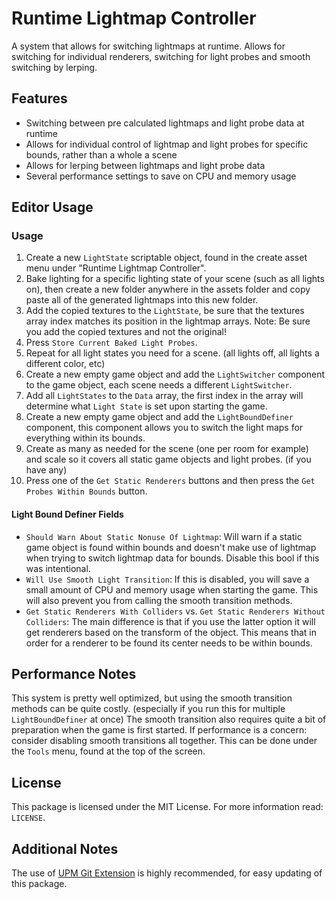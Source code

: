 # Runtime Lightmap Controller
A system that allows for switching lightmaps at runtime. Allows for switching for individual renderers, switching for light probes and smooth switching by lerping.

## Features
* Switching between pre calculated lightmaps and light probe data at runtime
* Allows for individual control of lightmap and light probes for specific bounds, rather than a whole a scene
* Allows for lerping between lightmaps and light probe data
* Several performance settings to save on CPU and memory usage

## Editor Usage
### Usage
1. Create a new `LightState` scriptable object, found in the create asset menu under "Runtime Lightmap Controller".
2. Bake lighting for a specific lighting state of your scene (such as all lights on), then create a new folder anywhere in the assets folder and copy paste all of the generated lightmaps into this new folder.
3. Add the copied textures to the `LightState`, be sure that the textures array index matches its position in the lightmap arrays. Note: Be sure you add the copied textures and not the original!
4. Press `Store Current Baked Light Probes`.
5. Repeat for all light states you need for a scene. (all lights off, all lights a different color, etc)
6. Create a new empty game object and add the `LightSwitcher` component to the game object, each scene needs a different `LightSwitcher`.
7. Add all `LightStates` to the `Data` array, the first index in the array will determine what `Light State` is set upon starting the game.
8. Create a new empty game object and add the `LightBoundDefiner` component, this component allows you to switch the light maps for everything within its bounds.
9. Create as many as needed for the scene (one per room for example) and scale so it covers all static game objects and light probes. (if you have any)
10. Press one of the `Get Static Renderers` buttons and then press the `Get Probes Within Bounds` button.

#### Light Bound Definer Fields
* `Should Warn About Static Nonuse Of Lightmap`: Will warn if a static game object is found within bounds and doesn't make use of lightmap when trying to switch lightmap data for bounds. Disable this bool if this was intentional.
* `Will Use Smooth Light Transition`: If this is disabled, you will save a small amount of CPU and memory usage when starting the game. This will also prevent you from calling the smooth transition methods.
* `Get Static Renderers With Colliders` vs. `Get Static Renderers Without Colliders`: The main difference is that if you use the latter option it will get renderers based on the transform of the object. This means that in order for a renderer to be found its center needs to be within bounds.

## Performance Notes
This system is pretty well optimized, but using the smooth transition methods can be quite costly. (especially if you run this for multiple `LightBoundDefiner` at once) The smooth transition also requires quite a bit of preparation when the game is first started. If performance is a concern: consider disabling smooth transitions all together. This can be done under the `Tools` menu, found at the top of the screen.

## License
This package is licensed under the MIT License. For more information read: `LICENSE`.

## Additional Notes
The use of [UPM Git Extension](https://github.com/mob-sakai/UpmGitExtension) is highly recommended, for easy updating of this package.
